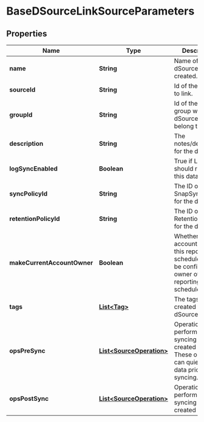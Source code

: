 

# BaseDSourceLinkSourceParameters


## Properties

| Name | Type | Description | Notes |
|------------ | ------------- | ------------- | -------------|
|**name** | **String** | Name of the dSource to be created. |  [optional] |
|**sourceId** | **String** | Id of the source to link. |  [optional] |
|**groupId** | **String** | Id of the dataset group where this dSource should belong to. |  [optional] |
|**description** | **String** | The notes/description for the dSource. |  [optional] |
|**logSyncEnabled** | **Boolean** | True if LogSync should run for this database. |  [optional] |
|**syncPolicyId** | **String** | The ID of the SnapSync policy for the dSource. |  [optional] |
|**retentionPolicyId** | **String** | The ID of the Retention policy for the dSource. |  [optional] |
|**makeCurrentAccountOwner** | **Boolean** | Whether the account creating this reporting schedule must be configured as owner of the reporting schedule. |  [optional] |
|**tags** | [**List&lt;Tag&gt;**](Tag.md) | The tags to be created for dSource. |  [optional] |
|**opsPreSync** | [**List&lt;SourceOperation&gt;**](SourceOperation.md) | Operations to perform before syncing the created dSource. These operations can quiesce any data prior to syncing. |  [optional] |
|**opsPostSync** | [**List&lt;SourceOperation&gt;**](SourceOperation.md) | Operations to perform after syncing a created dSource. |  [optional] |



